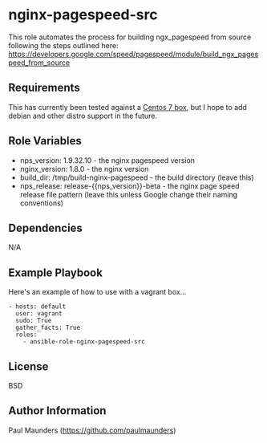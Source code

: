 nginx-pagespeed-src
=========

This role automates the process for building ngx_pagespeed from source following the steps outlined here: https://developers.google.com/speed/pagespeed/module/build_ngx_pagespeed_from_source

Requirements
------------

This has currently been tested against a [Centos 7 box](https://github.com/paulmaunders/vagrant-nginx-pagespeed-src), but I hope to add debian and other distro support in the future.

Role Variables
--------------

* nps_version: 1.9.32.10 - the nginx pagespeed version
* nginx_version: 1.8.0 - the nginx version
* build_dir: /tmp/build-nginx-pagespeed - the build directory (leave this)
* nps_release: release-{{nps_version}}-beta - the nginx page speed release file pattern (leave this unless Google change their naming conventions) 

Dependencies
------------

N/A

Example Playbook
----------------

Here's an example of how to use with a vagrant box...

```
- hosts: default
  user: vagrant
  sudo: True
  gather_facts: True
  roles:
    - ansible-role-nginx-pagespeed-src
```

License
-------

BSD

Author Information
------------------

Paul Maunders (https://github.com/paulmaunders)
